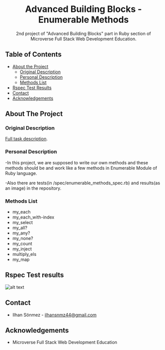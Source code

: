 <h1 align="center">Advanced Building Blocks - Enumerable Methods</h1>
<p align="center">
    2nd project of "Advanced Building Blocks" part in Ruby section of Microverse Full Stack Web Development Education.
    <br />
</p>

## Table of Contents

* [About the Project](#about-the-project)
    * [Original Description](#original-description)
    * [Personal Description](#personal-description)
    * [Methods List](#methods-list)
* [Rspec Test Results](#rspec-test-results)
* [Contact](#contact)
* [Acknowledgements](#acknowledgements)

## About The Project

### Original Description

[Full task description](https://www.theodinproject.com/courses/ruby-programming/lessons/advanced-building-blocks).

### Personal Description

-In this project, we are supposed to write our own methods and these methods should be and work like a few methods in 
Enumerable Module of Ruby language. 

-Also there are tests(in /spec/enumerable_methods_spec.rb) and results(as an image) in the repository.

### Methods List

- my_each
- my_each_with-index
- my_select
- my_all?
- my_any?
- my_none?
- my_count
- my_inject
- multiply_els
- my_map

## Rspec Test results

![alt text](https://i.ibb.co/JqTcLzm/rspec-test-result.png "Rspec Test results")

## Contact

* Ilhan Sönmez - ilhansnmz44@gmail.com 

## Acknowledgements

* Microverse Full Stack Web Development Education
